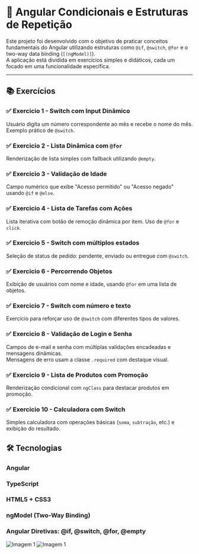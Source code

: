 # 🚀 Angular Condicionais e Estruturas de Repetição

Este projeto foi desenvolvido com o objetivo de praticar conceitos fundamentais do Angular utilizando estruturas como `@if`, `@switch`, `@for` e o two-way data binding (`[(ngModel)]`).  
A aplicação está dividida em exercícios simples e didáticos, cada um focado em uma funcionalidade específica.

---

## 📚 Exercícios

### ✅ Exercicio 1 - Switch com Input Dinâmico
Usuário digita um número correspondente ao mês e recebe o nome do mês. Exemplo prático de `@switch`.

### ✅ Exercicio 2 - Lista Dinâmica com `@for`
Renderização de lista simples com fallback utilizando `@empty`.

### ✅ Exercicio 3 - Validação de Idade
Campo numérico que exibe "Acesso permitido" ou "Acesso negado" usando `@if` e `@else`.

### ✅ Exercicio 4 - Lista de Tarefas com Ações
Lista iterativa com botão de remoção dinâmica por item. Uso de `@for` e `click`.

### ✅ Exercicio 5 - Switch com múltiplos estados
Seleção de status de pedido: pendente, enviado ou entregue com `@switch`.

### ✅ Exercicio 6 - Percorrendo Objetos
Exibição de usuários com nome e idade, usando `@for` em uma lista de objetos.

### ✅ Exercicio 7 - Switch com número e texto
Exercício para reforçar uso de `@switch` com diferentes tipos de valores.

### ✅ Exercicio 8 - Validação de Login e Senha
Campos de e-mail e senha com múltiplas validações encadeadas e mensagens dinâmicas.  
Mensagens de erro usam a classe `.required` com destaque visual.

### ✅ Exercicio 9 - Lista de Produtos com Promoção
Renderização condicional com `ngClass` para destacar produtos em promoção.

### ✅ Exercicio 10 - Calculadora com Switch
Simples calculadora com operações básicas (`soma`, `subtração`, etc.) e exibição do resultado.


## 🛠️ Tecnologias

### Angular

### TypeScript

### HTML5 + CSS3

### ngModel (Two-Way Binding)

### Angular Diretivas: @if, @switch, @for, @empty

![Imagem 1](./angular-pt1.jpg)
![Imagem 1](./angular-pt2.jpg)




